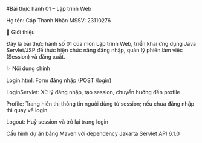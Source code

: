 #Bài thực hành 01 – Lập trình Web

Họ tên: Cáp Thanh Nhàn
MSSV: 23110276

📖 Giới thiệu

Đây là bài thực hành số 01 của môn Lập trình Web, triển khai ứng dụng Java Servlet/JSP để thực hiện chức năng đăng nhập, quản lý phiên làm việc (Session) và đăng xuất.

✨ Nội dung chính

Login.html: Form đăng nhập (POST /login)

LoginServlet: Xử lý đăng nhập, tạo session, chuyển hướng đến profile

Profile: Trang hiển thị thông tin người dùng từ session; nếu chưa đăng nhập thì quay về login

Logout: Huỷ session và trở lại trang login

Cấu hình dự án bằng Maven với dependency Jakarta Servlet API 6.1.0

